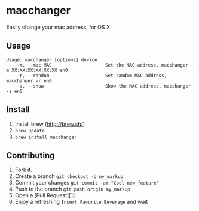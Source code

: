 macchanger
==========

Easily change your mac address, for OS X

Usage
---

```
Usage: macchanger [options] device
    -m, --mac MAC                    Set the MAC address, macchanger -m XX:XX:XX:XX:XX:XX en0
    -r, --random                     Set random MAC address, macchanger -r en0
    -s, --show                       Show the MAC address, macchanger -s en0

```

Install
---

1. Install brew (http://brew.sh/)
2. `brew update`
3. `brew install macchanger`

Contributing
---

1. Fork it.
2. Create a branch `git checkout -b my_markup`
3. Commit your changes `git commit -am "Cool new feature"`
4. Push to the branch `git push origin my_markup`
5. Open a [Pull Request][1]
6. Enjoy a refreshing `Insert Favorite Beverage` and wait
